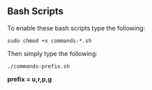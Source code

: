## Bash Scripts

To enable these bash scripts type the following:

```shell
sudo chmod +x commands-*.sh
```

Then simply type the following:

```shell
./commands-prefix.sh
```

**prefix = u,r,p,g**